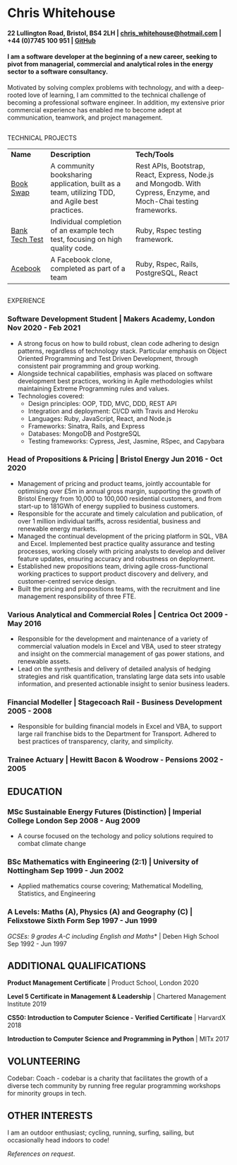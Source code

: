 
# Chris Whitehouse  


#### 22 Lullington Road, Bristol, BS4 2LH | [chris_whitehouse@hotmail.com](mailto:chris_whitehouse@hotmail.com)  | +44 (0)7745 100 951 | [GitHub](https://github.com/chriswhitehouse) 


#### I am a software developer at the beginning of a new career, seeking to pivot from managerial, commercial and analytical roles in the energy sector to a software consultancy. 

Motivated by solving complex problems with technology, and with a deep-rooted love of learning, I am committed to the technical challenge of becoming a professional software engineer. In addition, my extensive prior commercial experience has enabled me to become adept at communication, teamwork, and project management.



##
TECHNICAL PROJECTS


<table>
  <tr>
   <td><strong>Name</strong>
   </td>
   <td><strong>Description</strong>
   </td>
   <td><strong>Tech/Tools</strong>
   </td>
  </tr>
  <tr>
   <td><a href="https://github.com/chriswhitehouse/book_swap">Book Swap</a>
   </td>
   <td>A community booksharing application, built as a team, utilizing TDD, and Agile best practices.
   </td>
   <td>Rest APIs, Bootstrap, React, Express, Node.js and Mongodb. With Cypress, Enzyme, and Moch-Chai testing frameworks.
   </td>
  </tr>
  <tr>
   <td><a href="https://github.com/chriswhitehouse/bank_tech_test">Bank Tech Test</a>
   </td>
   <td>Individual completion of an example tech test, focusing on high quality code.
   </td>
   <td>Ruby, Rspec testing framework.
   </td>
  </tr>
  <tr>
   <td><a href="https://github.com/sujee09/acebook-akers-cademy">Acebook</a>
   </td>
   <td>A Facebook clone, completed as part of a team
   </td>
   <td>Ruby, Rspec, Rails, PostgreSQL, React
   </td>
  </tr>
  <tr>
</table>



##
EXPERIENCE


### Software Development Student | Makers Academy, London 		 	        Nov 2020 - Feb 2021

*   A strong focus on how to build robust, clean code adhering to design patterns, regardless of technology stack. Particular emphasis on Object Oriented Programming and Test Driven Development, through consistent pair programming and group working.
* Alongside technical capabilities, emphasis was placed on software development best practices, working in Agile methodologies whilst maintaining Extreme Programming rules and values.
* Technologies covered:
    * Design principles: OOP, TDD, MVC, DDD, REST API
    * Integration and deployment: CI/CD with Travis and Heroku
    * Languages:  Ruby, JavaScript, React, and Node.js
    * Frameworks: Sinatra, Rails, and Express
    * Databases:  MongoDB and PostgreSQL
    * Testing frameworks: Cypress, Jest, Jasmine, RSpec, and Capybara



### Head of Propositions & Pricing | Bristol Energy  				        Jun 2016 - Oct 2020

* Management of pricing and product teams, jointly accountable for optimising over £5m in annual gross margin, supporting the growth of Bristol Energy from 10,000 to 100,000 residential customers, and from start-up to 181GWh of energy supplied to business customers.
* Responsible for the accurate and timely calculation and publication, of over 1 million individual tariffs, across residential, business and renewable energy markets.
* Managed the continual development of the pricing platform in SQL, VBA and Excel. Implemented best practice quality assurance and testing processes, working closely with pricing analysts to develop and deliver feature updates, ensuring accuracy and robustness on deployment.
* Established new propositions team, driving agile cross-functional working practices to support product discovery and delivery, and customer-centred service design.
* Built the pricing and propositions teams, with the recruitment and line management responsibility of three FTE.



### Various Analytical and Commercial Roles | Centrica	    	 		        Oct 2009 - May 2016

* Responsible for the development and maintenance of a variety of commercial valuation models in Excel and VBA, used to steer strategy and insight on the commercial management of gas power stations, and renewable assets.
* Lead on the synthesis and delivery of detailed analysis of hedging strategies and risk quantification, translating large data sets into usable information, and presented actionable insight to senior business leaders.



### Financial Modeller | Stagecoach Rail - Business Development 				           2005 - 2008

* Responsible for building financial models in Excel and VBA, to support large rail franchise bids to the Department for Transport. Adhered to best practices of transparency, clarity, and simplicity.


### Trainee Actuary | Hewitt Bacon & Woodrow - Pensions 				          	           2002 - 2005


## EDUCATION


### MSc Sustainable Energy Futures (Distinction) | Imperial College London 	        Sep 2008 - Aug 2009

- A course focused on the techology and policy solutions required to combat climate change


### BSc Mathematics with Engineering (2:1) | University of Nottingham 		        Sep 1999 - Jun 2002

- Applied mathematics course covering; Mathematical Modelling, Statistics, and Engineering


### A Levels: Maths (A), Physics (A) and Geography (C) | Felixstowe Sixth Form 	        Sep 1997 - Jun 1999

**GCSEs: 9 grades A*-C including English and Maths** | Deben High School	          Sep 1992 - Jun 1997


## ADDITIONAL QUALIFICATIONS 

**Product Management Certificate** | Product School, London			           		          2020

**Level 5 Certificate in Management & Leadership** | Chartered Management Institute 		          2019

**CS50: Introduction to Computer Science - Verified Certificate** | HarvardX 			          2018

**Introduction to Computer Science and Programming in Python** | MITx			          2017

## VOLUNTEERING

Codebar: Coach - codebar is a charity that facilitates the growth of a diverse tech community by running free regular programming workshops for minority groups in tech.

## OTHER INTERESTS

I am an outdoor enthusiast; cycling, running, surfing, sailing, but occasionally head indoors to code!

_References on request_.
